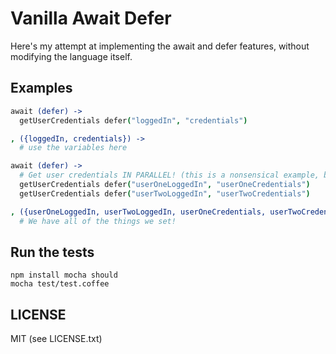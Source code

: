# Vanilla Await Defer

  Here's my attempt at implementing the await and defer features, without 
modifying the language itself.

## Examples


```coffeescript
await (defer) ->
  getUserCredentials defer("loggedIn", "credentials")

, ({loggedIn, credentials}) ->
  # use the variables here

await (defer) ->
  # Get user credentials IN PARALLEL! (this is a nonsensical example, but it demonstrates paralellism
  getUserCredentials defer("userOneLoggedIn", "userOneCredentials")
  getUserCredentials defer("userTwoLoggedIn", "userTwoCredentials")

, ({userOneLoggedIn, userTwoLoggedIn, userOneCredentials, userTwoCredentials}) ->
  # We have all of the things we set!
```

## Run the tests
    npm install mocha should
    mocha test/test.coffee

## LICENSE
  MIT (see LICENSE.txt)


